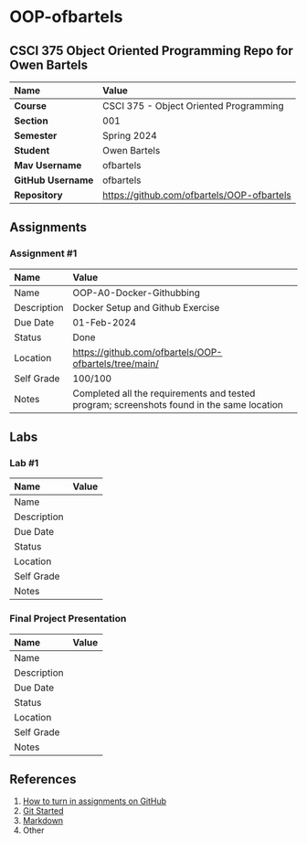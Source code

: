 # OOP-ofbartels

## CSCI 375 Object Oriented Programming Repo for Owen Bartels

| Name | Value |
|:---|:---|
| **Course** | CSCI 375 - Object Oriented Programming |
| **Section** | 001 |
| **Semester** | Spring 2024 |
| **Student** | Owen Bartels |
| **Mav Username**            | ofbartels |
| **GitHub Username**         | ofbartels |
| **Repository**          | https://github.com/ofbartels/OOP-ofbartels |

## Assignments

### Assignment #1

| Name | Value |
| :--- | :--- |
| Name | OOP-A0-Docker-Githubbing |
| Description | Docker Setup and Github Exercise |
| Due Date | 01-Feb-2024 |
| Status | Done |
| Location | https://github.com/ofbartels/OOP-ofbartels/tree/main/ |
| Self Grade | 100/100 |
| Notes | Completed all the requirements and tested program; screenshots found in the same location |

## Labs

### Lab #1

| Name | Value |
| :--- | :--- |
| Name |  |
| Description |  |
| Due Date |  |
| Status |  |
| Location |  |
| Self Grade |  |
| Notes |  |

### Final Project Presentation

| Name | Value |
| :--- | :--- |
| Name |  |
| Description |  |
| Due Date |  |
| Status |  |
| Location |  |
| Self Grade |  |
| Notes |  |


## References

1. [How to turn in assignments on GitHub](https://docs.google.com/document/d/16mixtVA-dePbWidBzI3JXNW4kFhRyT7XsJgL6GtGvGA/edit?usp=sharing)
2. [Git Started](https://docs.google.com/document/d/1M0YeBfFPy5YPpfX7312R9-IldjagimvEma_YhgeLPcw/edit#heading=h.ssqvh5gmotj4)
3. [Markdown](https://github.com/adam-p/markdown-here/wiki/Markdown-Cheatsheet)
4. Other
